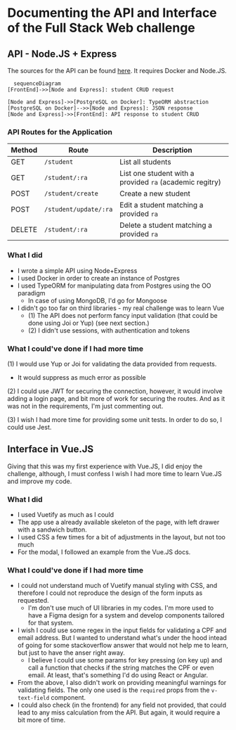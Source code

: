 # Documenting the API and Interface of the Full Stack Web challenge

## API - Node.JS + Express

The sources for the API can be found [here](aca-api). It requires Docker and Node.JS.

```mermaid
  sequenceDiagram
[FrontEnd]->>[Node and Express]: student CRUD request 

[Node and Express]->>[PostgreSQL on Docker]: TypeORM abstraction
[PostgreSQL on Docker]-->>[Node and Express]: JSON response
[Node and Express]->>[FrontEnd]: API response to student CRUD 

```

### API Routes for the Application

| Method | Route                 | Description                                              |
|--------|-----------------------|----------------------------------------------------------|
| GET    | `/student`            | List all students                                        |
| GET    | `/student/:ra`        | List one student with a provided `ra` (academic regitry) |
|POST    | `/student/create`     | Create a new student                                     |
|POST    | `/student/update/:ra` |  Edit a student matching a provided `ra`                 |
|DELETE  | `/student/:ra`        | Delete a student matching a provided `ra`                |


### What I did

- I wrote a simple API using Node+Express
- I used Docker in order to create an instance of Postgres
- I used TypeORM for manipulating data from Postgres using the OO paradigm
  - In case of using MongoDB, I'd go for Mongoose
- I didn't go too far on third libraries - my real challenge was to learn Vue
  - (1) The API does not perform fancy input validation (that could be done using Joi or Yup) (see next section.)
  - (2) I didn't use sessions, with authentication and tokens

### What I could've done if I had more time
(1) I would use Yup or Joi for validating the data provided from requests. 
  - It would suppress as much error as possible

(2) I could use JWT for securing the connection, however, it would involve adding a login page, 
and bit more of work for securing the routes. And as it was not in the requirements, I'm just commenting out.

(3) I wish I had more time for providing some unit tests. In order to do so, I could use Jest.

## Interface in Vue.JS

Giving that this was my first experience with Vue.JS, I did enjoy the challenge, although, I must confess I wish I had more time to learn Vue.JS and improve my code.
### What I did
- I used Vuetify as much as I could
- The app use a already available skeleton of the page, with left drawer with a sandwich button.
- I used CSS a few times for a bit of adjustments in the layout, but not too much
- For the modal, I followed an example from the Vue.JS docs.

### What I could've done if I had more time
- I could not understand much of Vuetify manual styling with CSS, and therefore I could not reproduce the design of the form inputs as requested.
  - I'm don't use much of UI libraries in my codes. I'm more used to have a Figma design for a system and develop components tailored for that system.
- I wish I could use some regex in the input fields for validating a CPF and email address. But I wanted to understand what's under the hood intead of going for some stackoverflow answer that would not help me to learn, but just to have the anser right away.
  - I believe I could use some params for key pressing (on key up)  and call a function that checks if the string matches the CPF or even email. At least, that's something I'd do using React or Angular.
- From the above, I also didn't work on providing meaningful warnings for validating fields. The only one used is the `required` props from the `v-text-field` component.
- I could also check (in the frontend) for any field not provided, that could lead to any miss calculation from the API. But again, it would require a bit more of time.